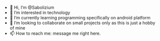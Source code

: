 - 👋 Hi, I’m @Sabolizium
- 👀 I’m interested in technology
- 🌱 I’m currently learning programming specifically on android platform
- 💞️ I’m looking to collaborate on small projects only as this is just a hobby of mine
- 📫 How to reach me: message me right here.

<!---
Sabolizium/Sabolizium is a ✨ special ✨ repository.
--->
